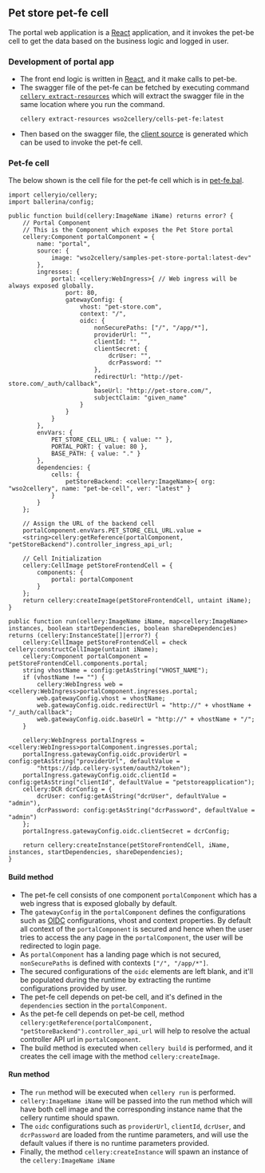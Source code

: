 ## Pet store pet-fe cell
The portal web application is a [React](https://reactjs.org/) application, and it invokes the pet-be cell to get the 
data based on the business logic and logged in user. 

### Development of portal app
- The front end logic is written in [React](https://reactjs.org/), and it make calls to pet-be.
- The swagger file of the pet-fe can be fetched by executing command [`cellery extract-resources`](https://github.com/wso2-cellery/sdk/blob/master/docs/cli-reference.md#extract-resources) 
which will extract the swagger file in the same location where you run the command.
  ```
  cellery extract-resources wso2cellery/cells-pet-fe:latest
  ```
- Then based on the swagger file, the [client source](../../../src/pet-store/pet-fe/portal/src/gen/petStoreApi.js) is generated which can be used to invoke the pet-fe cell.

### Pet-fe cell
The below shown is the cell file for the pet-fe cell which is in [pet-fe.bal](pet-fe.bal).
```ballerina
import celleryio/cellery;
import ballerina/config;

public function build(cellery:ImageName iName) returns error? {
    // Portal Component
    // This is the Component which exposes the Pet Store portal
    cellery:Component portalComponent = {
        name: "portal",
        source: {
            image: "wso2cellery/samples-pet-store-portal:latest-dev"
        },
        ingresses: {
            portal: <cellery:WebIngress>{ // Web ingress will be always exposed globally.
                port: 80,
                gatewayConfig: {
                    vhost: "pet-store.com",
                    context: "/",
                    oidc: {
                        nonSecurePaths: ["/", "/app/*"],
                        providerUrl: "",
                        clientId: "",
                        clientSecret: {
                            dcrUser: "",
                            dcrPassword: ""
                        },
                        redirectUrl: "http://pet-store.com/_auth/callback",
                        baseUrl: "http://pet-store.com/",
                        subjectClaim: "given_name"
                    }
                }
            }
        },
        envVars: {
            PET_STORE_CELL_URL: { value: "" },
            PORTAL_PORT: { value: 80 },
            BASE_PATH: { value: "." }
        },
        dependencies: {
            cells: {
                petStoreBackend: <cellery:ImageName>{ org: "wso2cellery", name: "pet-be-cell", ver: "latest" }
            }
        }
    };

    // Assign the URL of the backend cell
    portalComponent.envVars.PET_STORE_CELL_URL.value = 
    <string>cellery:getReference(portalComponent, "petStoreBackend").controller_ingress_api_url;

    // Cell Initialization
    cellery:CellImage petStoreFrontendCell = {
        components: {
            portal: portalComponent
        }
    };
    return cellery:createImage(petStoreFrontendCell, untaint iName);
}

public function run(cellery:ImageName iName, map<cellery:ImageName> instances, boolean startDependencies, boolean shareDependencies) returns (cellery:InstanceState[]|error?) {
    cellery:CellImage petStoreFrontendCell = check cellery:constructCellImage(untaint iName);
    cellery:Component portalComponent = petStoreFrontendCell.components.portal;
    string vhostName = config:getAsString("VHOST_NAME");
    if (vhostName !== "") {
        cellery:WebIngress web = <cellery:WebIngress>portalComponent.ingresses.portal;
        web.gatewayConfig.vhost = vhostName;
        web.gatewayConfig.oidc.redirectUrl = "http://" + vhostName + "/_auth/callback";
        web.gatewayConfig.oidc.baseUrl = "http://" + vhostName + "/";
    }

    cellery:WebIngress portalIngress = <cellery:WebIngress>portalComponent.ingresses.portal;
    portalIngress.gatewayConfig.oidc.providerUrl = config:getAsString("providerUrl", defaultValue =
        "https://idp.cellery-system/oauth2/token");
    portalIngress.gatewayConfig.oidc.clientId = config:getAsString("clientId", defaultValue = "petstoreapplication");
    cellery:DCR dcrConfig = {
        dcrUser: config:getAsString("dcrUser", defaultValue = "admin"),
        dcrPassword: config:getAsString("dcrPassword", defaultValue = "admin")
    };
    portalIngress.gatewayConfig.oidc.clientSecret = dcrConfig;

    return cellery:createInstance(petStoreFrontendCell, iName, instances, startDependencies, shareDependencies);
}
```

#### Build method
- The pet-fe cell consists of one component `portalComponent` which has a web ingress that is exposed globally by default.
- The `gatewayConfig` in the `portalComponent` defines the configurations such as [OIDC](https://openid.net/connect/) configurations, 
vhost and context properties. By default all context of the `portalComponent` is secured and hence when the user tries to access the any page in the `portalComponent`, 
the user will be redirected to login page. 
- As `portalComponent` has a landing page which is not secured, `nonSecurePaths` is defined with contexts `["/", "/app/*"]`.
- The secured configurations of the `oidc` elements are left blank, and it'll be populated during the runtime by extracting the runtime configurations provided by user.
- The pet-fe cell depends on pet-be cell, and it's defined in the `dependencies` section in the `portalComponent`.
- As the pet-fe cell depends on pet-be cell, method `cellery:getReference(portalComponent, "petStoreBackend").controller_api_url` will help to resolve the actual controller API url in `portalComponent`.
- The build method is executed when `cellery build` is performed, and it creates the cell image with the method `cellery:createImage`.

#### Run method
- The `run` method will be executed when `cellery run` is performed.
- `cellery:ImageName iName` will be passed into the run method which will have both cell image and the corresponding instance name that the cellery runtime should spawn.
- The `oidc` configurations such as `providerUrl`, `clientId`, `dcrUser`, and `dcrPassword` are loaded from the runtime parameters, and will use the default values if there is no runtime parameters provided.
- Finally, the method `cellery:createInstance` will spawn an instance of the `cellery:ImageName iName`
